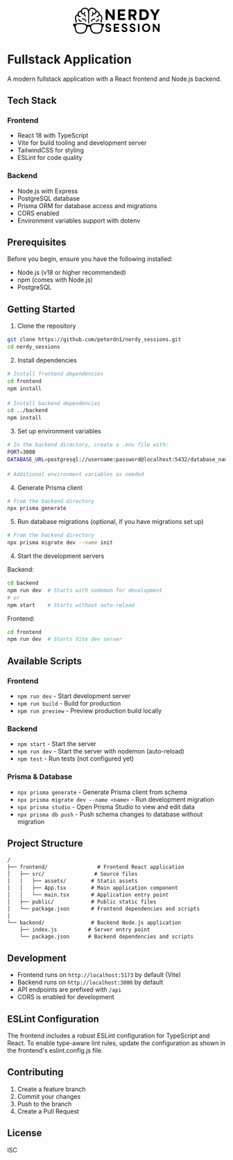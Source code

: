 <p align="center">
  <img src="frontend/src/assets/nerdy_sessions.svg" alt="Nerdy Sessions Logo" width="200"/>
</p>

# Fullstack Application

A modern fullstack application with a React frontend and Node.js backend.

## Tech Stack

### Frontend
- React 18 with TypeScript
- Vite for build tooling and development server
- TailwindCSS for styling
- ESLint for code quality

### Backend
- Node.js with Express
- PostgreSQL database
- Prisma ORM for database access and migrations
- CORS enabled
- Environment variables support with dotenv

## Prerequisites

Before you begin, ensure you have the following installed:
- Node.js (v18 or higher recommended)
- npm (comes with Node.js)
- PostgreSQL

## Getting Started

1. Clone the repository
```bash
git clone https://github.com/peterdn1/nerdy_sessions.git
cd nerdy_sessions
```

2. Install dependencies
```bash
# Install frontend dependencies
cd frontend
npm install

# Install backend dependencies
cd ../backend
npm install
```

3. Set up environment variables
```bash
# In the backend directory, create a .env file with:
PORT=3000
DATABASE_URL=postgresql://username:password@localhost:5432/database_name

# Additional environment variables as needed
```

4. Generate Prisma client

```bash
# From the backend directory
npx prisma generate
```

5. Run database migrations (optional, if you have migrations set up)

```bash
# From the backend directory
npx prisma migrate dev --name init
```

4. Start the development servers

Backend:
```bash
cd backend
npm run dev  # Starts with nodemon for development
# or
npm start    # Starts without auto-reload
```

Frontend:
```bash
cd frontend
npm run dev  # Starts Vite dev server
```

## Available Scripts

### Frontend

- `npm run dev` - Start development server
- `npm run build` - Build for production
- `npm run preview` - Preview production build locally

### Backend

- `npm start` - Start the server
- `npm run dev` - Start the server with nodemon (auto-reload)
- `npm test` - Run tests (not configured yet)

### Prisma & Database

- `npx prisma generate` - Generate Prisma client from schema
- `npx prisma migrate dev --name <name>` - Run development migration
- `npx prisma studio` - Open Prisma Studio to view and edit data
- `npx prisma db push` - Push schema changes to database without migration

## Project Structure

```
/
├── frontend/                # Frontend React application
│   ├── src/                # Source files
│   │   ├── assets/        # Static assets
│   │   ├── App.tsx        # Main application component
│   │   └── main.tsx       # Application entry point
│   ├── public/            # Public static files
│   └── package.json       # Frontend dependencies and scripts
│
└── backend/               # Backend Node.js application
    ├── index.js          # Server entry point
    └── package.json      # Backend dependencies and scripts
```

## Development

- Frontend runs on `http://localhost:5173` by default (Vite)
- Backend runs on `http://localhost:3000` by default
- API endpoints are prefixed with `/api`
- CORS is enabled for development

## ESLint Configuration

The frontend includes a robust ESLint configuration for TypeScript and React. To enable type-aware lint rules, update the configuration as shown in the frontend's eslint.config.js file.

## Contributing

1. Create a feature branch
2. Commit your changes
3. Push to the branch
4. Create a Pull Request

## License

ISC
